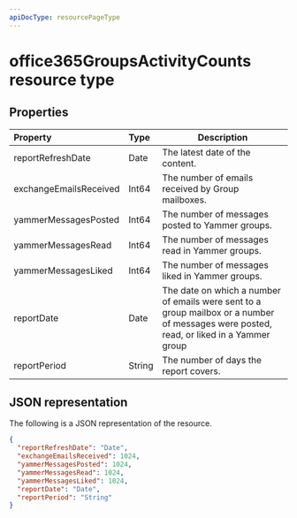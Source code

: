 ```yaml
---
apiDocType: resourcePageType
---
```

# office365GroupsActivityCounts resource type

## Properties

| Property               | Type   | Description                              |
| :--------------------- | :----- | ---------------------------------------- |
| reportRefreshDate      | Date   | The latest date of the content.          |
| exchangeEmailsReceived | Int64  | The number of emails received by Group mailboxes. |
| yammerMessagesPosted   | Int64  | The number of messages posted to Yammer groups. |
| yammerMessagesRead     | Int64  | The number of messages read in Yammer groups. |
| yammerMessagesLiked    | Int64  | The number of messages liked in Yammer groups. |
| reportDate             | Date   | The date on which a number of emails were sent to a group mailbox or a number of messages were posted, read, or liked in a Yammer group |
| reportPeriod           | String | The number of days the report covers.    |

## JSON representation

The following is a JSON representation of the resource.

<!-- {
  "blockType": "resource",
  "@odata.type": "microsoft.graph.office365GroupsActivityCounts"
} -->

```json
{
  "reportRefreshDate": "Date", 
  "exchangeEmailsReceived": 1024, 
  "yammerMessagesPosted": 1024, 
  "yammerMessagesRead": 1024, 
  "yammerMessagesLiked": 1024, 
  "reportDate": "Date", 
  "reportPeriod": "String"
}
```
